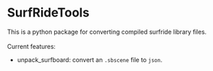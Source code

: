 # SurfRideTools
This is a python package for converting compiled surfride library files.<br>
<br>
Current features:<br>
- unpack_surfboard: convert an `.sbscene` file to `json`.<br>
